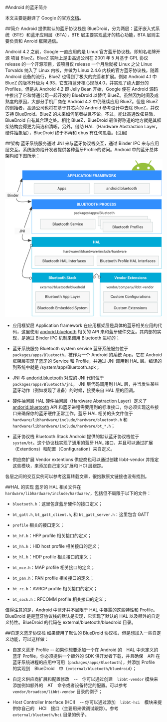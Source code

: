 #Android 的蓝牙简介


本文主要是翻译了 Google 的官方[文档](http://source.android.com/devices/bluetooth.html)。

##简介
Android 提供默认的蓝牙协议栈是 BlueDroid，分为两层：蓝牙嵌入式系统（BTE）和蓝牙应用层（BTA），BTE 层主要实现蓝牙的核心功能，BTA 层则主要负责和 Anroid 框架通信。

Android 4.2 之前，Google 一直应用的是 Linux 官方蓝牙协议栈，即知名老牌开源 
项目 BlueZ。BlueZ 实际上是由高通公司在 2001 年 5 月基于 GPL 协议 release 的一个开源项目，该项目仅 release 一个月后就被 Linux 之父 Linux Torvalds 纳入了 Linux 内核，并做为 Linux 2.4.6 内核的官方蓝牙协议栈。随着 Android 设备的流行，BlueZ 也得到了极大的完善和扩展。例如 Android 4.1 中 BlueZ 的版本升级为 4.93，它支持蓝牙核心规范4.0，并实现了绝大部分的 Profiles。但是从 Android 4.2 即 Jelly Bean 开始，Google 便在 Android 源码中推出了它和博通公司一起开发的 BlueDroid 以替代 BlueZ。虽然因为时间及成熟度的原因，大部分手机厂商在 Android 4.2 中仍继续应用 BlueZ。但是 BlueZ 的创始者，高通公司也将在基于其芯片的 Android 参考设计中去除 BlueZ，并仅支持 BlueDroid。BlueZ 的未来如何笔者姑且不论。不过，能让高通改弦易辙，BlueDroid 自有其合理之处。相比 BlueZ，BlueDroid 最值得称道的地方就是其框架结构变得更为简洁和清晰。另外，借助 HAL（Hardware Abstraction Layer，硬件抽象层），BlueDroid 终于不再和 dbus 有任何瓜葛。([引用](http://code.qtuba.com/article-54306.html))

##架构
蓝牙系统服务通过 JNI 来与蓝牙协议栈交互，通过 Binder IPC 来与应用层交互。系统服务给开发者提供各种蓝牙Profile的访问。Android 中的蓝牙总体架构如下图所示： 
![title](https://github.com/MaAnQing/Notebook/blob/master/res/images/ape_fwk_bluetooth.png)

* 应用框架层 Application framework 在应用框架层是具体的蓝牙相关应用的代码，这里使用 [andorid.bluetooth](http://developer.android.com/reference/android/bluetooth/package-summary.html) 相关的 API 来和蓝牙硬件交互。其内部的实现，是通过 Binder IPC 机制来调用 Bluetooth 进程的；

* 蓝牙系统服务 Bluetooth system service 蓝牙系统服务位于 `packages/apps/Bluetooth`，被作为一个 Android 的系统 App。它在 Android 框架层实现了蓝牙的 Service 和 Profile，并通过 JNI 调用到 HAL 层。编译的到系统中就是 /system/app/Bluetooth.apk；

* JNI 与 [andorid.bluetooth](http://developer.android.com/reference/android/bluetooth/package-summary.html) 对应的 JNI 代码位于 `packages/apps/Bluetooth/jni`， JNI 层代码调用到 HAL 层，并当发生某些蓝牙动作（例如发现了设备）的时候，接受来自 HAL 层的回调。

* 硬件抽闲层 HAL 硬件抽闲层（Hardware Abstraction Layer）定义了 [andorid.bluetooth](http://developer.android.com/reference/android/bluetooth/package-summary.html) API 和蓝牙进程需要用到的标准接口，你必须实现这些接口来确保你的蓝牙硬件正常工作。蓝牙 HAL 相关的头文件位于 `hardware/libhardware/include/hardware/bluetooth.h` 和 `hardware/libhardware/include/hardware/bt_*.h`；

* 蓝牙协议栈 Bluetooth Stack Android 提供的默认蓝牙协议栈位于 `system/bt`。这个协议栈实现了通用的蓝牙 HAL 接口，并且可以通过扩展（Extentions）和配置（Configuration）来自定义。

* 供应商扩展 Vendor extentions 供应商也可以通过创建 libbt-vendor 并指定这些模块，来添加自己定义扩展和 HCI 层跟踪。

各层之间的交互实例可以参考这篇转载文章，很抱歉原文链接也没有找到。

##HAL 的实现
蓝牙的 HAL 相关文件在 `hardware/libhardware/include/hardware/`，包括但不局限于以下的文件：

* `bluetooth.h`：这里包含蓝牙硬件的接口定义；

* `bt_gatt.h`, `bt_gatt_client.h`, 和 `bt_gatt_server.h`：这里包含 GATT 

* `profile` 相关的接口定义；

* `bt_hf.h`：HFP profile 相关接口的定义；

* `bt_hh.h`：HID host profile 相关接口的定义；

* `bt_hl.h`：HDP profile 相关接口的定义；

* `bt_mce.h`：MAP profile 相关接口的定义；

* `bt_pan.h`：PAN profile 相关接口的定义；

* `bt_rc.h`：AVRCP profile 相关接口的定义；

* `bt_sock.h`：RFCOMM profile 相关接口的定义；

值得注意的是，Android 中蓝牙并不局限于 HAL 中暴露的这些特性和 Profile。BlueDroid 是是蓝牙协议栈的默认是实现，它实现了默认的 HAL 以及额外的自定义特性。BlueDroid 的代码在 external/bluetooth/bluedroid 目录。

##自定义蓝牙协议栈
如果使用了默认的 BlueDroid 协议栈，但是想加入一些自定义功能，可以这样做：

* 自定义蓝牙 Profile -- 如果你想要添加一个在 Android 的　HAL 中未定义的蓝牙 Profile，你必须提供一个额外的 SDK 供开发者下载，并且确保　API 在蓝牙系统进程的应用中可用（`packages/apps/Bluetooth`），并添加 Profile　的实现到　BlueDroid　中（`external/bluetooth/bluedroid`）；

* 自定义供应商扩展和配置修改　--　你可以通过创建　`libbt-vendor` 模块来添加例如额外的　AT　命令或者设备特定的配置。可以参考 `vendor/broadcom/libbt-vendor` 目录的例子；
* Host Controller Interface (HCI)　-- 你可以通过添加　`libbt-hci`　模块来提供你自己的　HCI　接口（主要用来做调试跟踪）。参考 `external/bluetooth/hci` 目录的例子。
